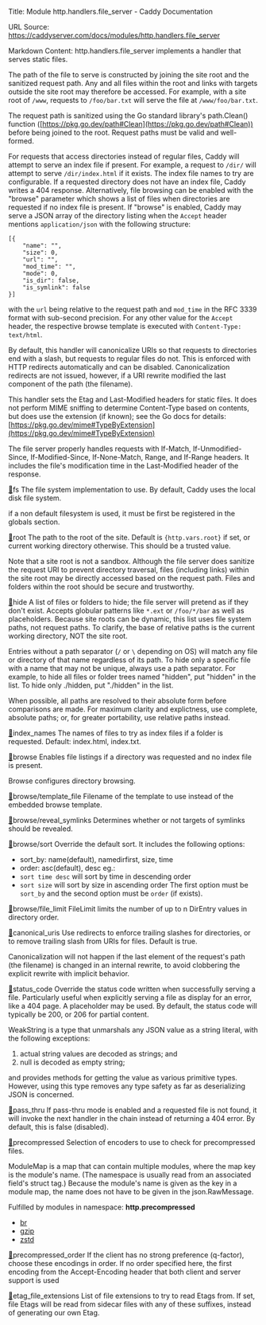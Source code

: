 Title: Module http.handlers.file_server - Caddy Documentation

URL Source: https://caddyserver.com/docs/modules/http.handlers.file_server

Markdown Content:
http.handlers.file_server implements a handler that serves static files.

The path of the file to serve is constructed by joining the site root and the sanitized request path. Any and all files within the root and links with targets outside the site root may therefore be accessed. For example, with a site root of `/www`, requests to `/foo/bar.txt` will serve the file at `/www/foo/bar.txt`.

The request path is sanitized using the Go standard library's path.Clean() function ([https://pkg.go.dev/path#Clean](https://pkg.go.dev/path#Clean)) before being joined to the root. Request paths must be valid and well-formed.

For requests that access directories instead of regular files, Caddy will attempt to serve an index file if present. For example, a request to `/dir/` will attempt to serve `/dir/index.html` if it exists. The index file names to try are configurable. If a requested directory does not have an index file, Caddy writes a 404 response. Alternatively, file browsing can be enabled with the "browse" parameter which shows a list of files when directories are requested if no index file is present. If "browse" is enabled, Caddy may serve a JSON array of the directory listing when the `Accept` header mentions `application/json` with the following structure:

```
[{
    "name": "",
    "size": 0,
    "url": "",
    "mod_time": "",
    "mode": 0,
    "is_dir": false,
    "is_symlink": false
}]
```

with the `url` being relative to the request path and `mod_time` in the RFC 3339 format with sub-second precision. For any other value for the `Accept` header, the respective browse template is executed with `Content-Type: text/html`.

By default, this handler will canonicalize URIs so that requests to directories end with a slash, but requests to regular files do not. This is enforced with HTTP redirects automatically and can be disabled. Canonicalization redirects are not issued, however, if a URI rewrite modified the last component of the path (the filename).

This handler sets the Etag and Last-Modified headers for static files. It does not perform MIME sniffing to determine Content-Type based on contents, but does use the extension (if known); see the Go docs for details: [https://pkg.go.dev/mime#TypeByExtension](https://pkg.go.dev/mime#TypeByExtension)

The file server properly handles requests with If-Match, If-Unmodified-Since, If-Modified-Since, If-None-Match, Range, and If-Range headers. It includes the file's modification time in the Last-Modified header of the response.

[🔗](https://caddyserver.com/docs/modules/http.handlers.file_server#fs)fs
The file system implementation to use. By default, Caddy uses the local disk file system.

if a non default filesystem is used, it must be first be registered in the globals section.

[🔗](https://caddyserver.com/docs/modules/http.handlers.file_server#root)root
The path to the root of the site. Default is `{http.vars.root}` if set, or current working directory otherwise. This should be a trusted value.

Note that a site root is not a sandbox. Although the file server does sanitize the request URI to prevent directory traversal, files (including links) within the site root may be directly accessed based on the request path. Files and folders within the root should be secure and trustworthy.

[🔗](https://caddyserver.com/docs/modules/http.handlers.file_server#hide)hide
A list of files or folders to hide; the file server will pretend as if they don't exist. Accepts globular patterns like `*.ext` or `/foo/*/bar` as well as placeholders. Because site roots can be dynamic, this list uses file system paths, not request paths. To clarify, the base of relative paths is the current working directory, NOT the site root.

Entries without a path separator (`/` or `\` depending on OS) will match any file or directory of that name regardless of its path. To hide only a specific file with a name that may not be unique, always use a path separator. For example, to hide all files or folder trees named "hidden", put "hidden" in the list. To hide only ./hidden, put "./hidden" in the list.

When possible, all paths are resolved to their absolute form before comparisons are made. For maximum clarity and explictness, use complete, absolute paths; or, for greater portability, use relative paths instead.

[🔗](https://caddyserver.com/docs/modules/http.handlers.file_server#index_names)index_names
The names of files to try as index files if a folder is requested. Default: index.html, index.txt.

[🔗](https://caddyserver.com/docs/modules/http.handlers.file_server#browse)browse
Enables file listings if a directory was requested and no index file is present.

Browse configures directory browsing.

[🔗](https://caddyserver.com/docs/modules/http.handlers.file_server#browse/template_file)browse/template_file
Filename of the template to use instead of the embedded browse template.

[🔗](https://caddyserver.com/docs/modules/http.handlers.file_server#browse/reveal_symlinks)browse/reveal_symlinks
Determines whether or not targets of symlinks should be revealed.

[🔗](https://caddyserver.com/docs/modules/http.handlers.file_server#browse/sort)browse/sort
Override the default sort. It includes the following options:

*   sort_by: name(default), namedirfirst, size, time
*   order: asc(default), desc eg.:
*   `sort time desc` will sort by time in descending order
*   `sort size` will sort by size in ascending order The first option must be `sort_by` and the second option must be `order` (if exists).

[🔗](https://caddyserver.com/docs/modules/http.handlers.file_server#browse/file_limit)browse/file_limit
FileLimit limits the number of up to n DirEntry values in directory order.

[🔗](https://caddyserver.com/docs/modules/http.handlers.file_server#canonical_uris)canonical_uris
Use redirects to enforce trailing slashes for directories, or to remove trailing slash from URIs for files. Default is true.

Canonicalization will not happen if the last element of the request's path (the filename) is changed in an internal rewrite, to avoid clobbering the explicit rewrite with implicit behavior.

[🔗](https://caddyserver.com/docs/modules/http.handlers.file_server#status_code)status_code
Override the status code written when successfully serving a file. Particularly useful when explicitly serving a file as display for an error, like a 404 page. A placeholder may be used. By default, the status code will typically be 200, or 206 for partial content.

WeakString is a type that unmarshals any JSON value as a string literal, with the following exceptions:

1.   actual string values are decoded as strings; and
2.   null is decoded as empty string;

and provides methods for getting the value as various primitive types. However, using this type removes any type safety as far as deserializing JSON is concerned.

[🔗](https://caddyserver.com/docs/modules/http.handlers.file_server#pass_thru)pass_thru
If pass-thru mode is enabled and a requested file is not found, it will invoke the next handler in the chain instead of returning a 404 error. By default, this is false (disabled).

[🔗](https://caddyserver.com/docs/modules/http.handlers.file_server#precompressed)precompressed
Selection of encoders to use to check for precompressed files.

ModuleMap is a map that can contain multiple modules, where the map key is the module's name. (The namespace is usually read from an associated field's struct tag.) Because the module's name is given as the key in a module map, the name does not have to be given in the json.RawMessage.

Fulfilled by modules in namespace: **http.precompressed**

*   [br](https://caddyserver.com/docs/modules/http.precompressed.br)
*   [gzip](https://caddyserver.com/docs/modules/http.precompressed.gzip)
*   [zstd](https://caddyserver.com/docs/modules/http.precompressed.zstd)

[🔗](https://caddyserver.com/docs/modules/http.handlers.file_server#precompressed_order)precompressed_order
If the client has no strong preference (q-factor), choose these encodings in order. If no order specified here, the first encoding from the Accept-Encoding header that both client and server support is used

[🔗](https://caddyserver.com/docs/modules/http.handlers.file_server#etag_file_extensions)etag_file_extensions
List of file extensions to try to read Etags from. If set, file Etags will be read from sidecar files with any of these suffixes, instead of generating our own Etag.
